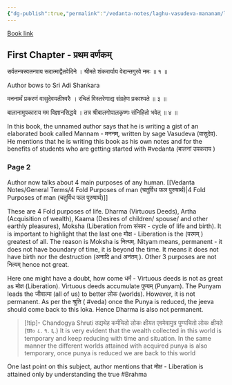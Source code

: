 ```yaml
---
{"dg-publish":true,"permalink":"/vedanta-notes/laghu-vasudeva-mananam/laghu-vasudeva-mananam/"}
---
```


[Book link](https://archive.org/details/LaghuvasudevamananamSubrahmanyaSastri1928SVV)

## First Chapter - प्रथम वर्णकम् 

सर्वतन्त्रस्वतन्त्राय सदात्माद्वैतवेदिने । 
श्रीमते शंकरार्याय वेदान्तगुरवे नमः ॥ १ ॥

Author bows to Sri Adi Shankara

मननार्थं प्रकरणं वासुदेवयतीश्वरैः । 
रचितं विस्तरेणाद्य संग्रहेण प्रकाश्यते ॥ ३ ॥

बालानामुपकाराय मम विज्ञानसिद्धये । 
तत्र श्रीबालगोपालकृष्णः संनिहितो भवेत् ॥ ४ ॥

In this book, the unnamed author says that he is writing a gist of an elaborated book called Mannam - मननम्, written by sage Vasudeva (वासुदेव). He mentions that he is writing this book as his own notes and for the benefits of students who are getting started with #vedanta  (बालनां उपकराय )


### Page 2

Author now talks about 4 main purposes of any human. [[Vedanta Notes/General Terms/4 Fold Purposes of man (चतुर्विध फल पुरुषार्थ)\|4 Fold Purposes of man (चतुर्विध फल पुरुषार्थ)]]

These are 4 Fold purposes of life. Dharma (Virtuous Deeds), Artha (Acquisition of wealth), Kaama (Desires of children/ spouse/ and other earthly pleasures), Moksha (Liberation from संसार - cycle of life and birth). It is important to highlight that the last one मोक्ष - Liberation is the (परमम् ) greatest of all. The reason is Moksha is नित्यम्. Nityam means, permanent - it does not have boundary of time, it is beyond the time. It means it does not have birth nor the destruction (अनादि  and अनंतम् ). Other 3 purposes are not नित्यम् hence not great. 

Here one might have a doubt, how come धर्म - Virtuous deeds is not as great as मोक्ष  (Liberation). Virtuous deeds accumulate पुण्यम् (Punyam). The Punyam leads the जीवात्मा (all of us) to better लोक (worlds). However, it is not permanent. As per the श्रुति ( #veda) once the Punya is reduced, the jeeva should come back to this loka. Hence Dharma is also not permanent.

>[!tip]- Chandogya Shruti
>तद्यथेह  कर्मचितो  लोकः क्षीयत एवमेवामुत्र पुण्यचितो  लोकः क्षीयते (छा० ८. १. ६.)
>It is very evident that the wealth collected in this world is temporary and keep reducing with time and situation. In the same manner the different worlds attained with acquired punya is also temporary, once punya is reduced we are back to this world 

One last point on this subject, author mentions that मोक्ष - Liberation is attained only by understanding the true #Brahma 










